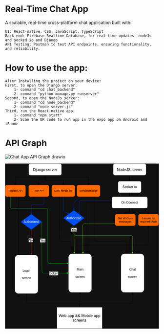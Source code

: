 # Real-Time Chat App
A scalable, real-time cross-platform chat application built with:

    UI: React-native, CSS, JavaScript, TypeScript
    Back-end: Firebase Realtime Database, for real-time updates: nodeJs and socked.io and Django
    API Testing: Postman to test API endpoints, ensuring functionality, and reliability.

# How to use the app:
    After Installing the project on your device:
    First, to open the Django server: 
        1- command "cd chat_backend"
        2- command "python manage.py runserver"
    Second, to open the NodeJs server:
        1- command "cd node_backend" 
        2- command "node server.js"
    Third, run the React-native app:
        1- command "npm start"
        2- Scan the QR code to run app in the expo app on Android and iPhone 

# API Graph
![Chat App API Graph drawio](https://github.com/user-attachments/assets/7f5c7ac6-54b7-4daf-a5c3-e43a45dc5653)
<?xml version="1.0" encoding="UTF-8"?>
<!-- Do not edit this file with editors other than draw.io -->
<!DOCTYPE svg PUBLIC "-//W3C//DTD SVG 1.1//EN" "http://www.w3.org/Graphics/SVG/1.1/DTD/svg11.dtd">
<svg xmlns="http://www.w3.org/2000/svg" style="background: #111111; background-color: light-dark(#111111, #dfdfdf); color-scheme: light dark;" xmlns:xlink="http://www.w3.org/1999/xlink" version="1.1" width="794px" height="851px" viewBox="-0.5 -0.5 794 851" content="&lt;mxfile host=&quot;Electron&quot; scale=&quot;1&quot; border=&quot;0&quot; agent=&quot;Mozilla/5.0 (Windows NT 10.0; Win64; x64) AppleWebKit/537.36 (KHTML, like Gecko) draw.io/26.0.9 Chrome/128.0.6613.186 Electron/32.2.5 Safari/537.36&quot; version=&quot;26.0.9&quot;&gt;&#10;  &lt;diagram name=&quot;Chat System Architecture&quot; id=&quot;DqZkt0jtaX28i0dtsFbc&quot;&gt;&#10;    &lt;mxGraphModel dx=&quot;1092&quot; dy=&quot;532&quot; grid=&quot;1&quot; gridSize=&quot;10&quot; guides=&quot;1&quot; tooltips=&quot;1&quot; connect=&quot;1&quot; arrows=&quot;1&quot; fold=&quot;1&quot; page=&quot;1&quot; pageScale=&quot;1&quot; pageWidth=&quot;827&quot; pageHeight=&quot;1169&quot; background=&quot;#111111&quot; math=&quot;0&quot; shadow=&quot;0&quot;&gt;&#10;      &lt;root&gt;&#10;        &lt;mxCell id=&quot;0&quot; /&gt;&#10;        &lt;mxCell id=&quot;1&quot; parent=&quot;0&quot; /&gt;&#10;        &lt;mxCell id=&quot;haIjlSL-TeuXJfSA7IBT-4&quot; value=&quot;&quot; style=&quot;edgeStyle=orthogonalEdgeStyle;rounded=0;orthogonalLoop=1;jettySize=auto;html=1;&quot; parent=&quot;1&quot; source=&quot;haIjlSL-TeuXJfSA7IBT-1&quot; target=&quot;haIjlSL-TeuXJfSA7IBT-3&quot; edge=&quot;1&quot;&gt;&#10;          &lt;mxGeometry relative=&quot;1&quot; as=&quot;geometry&quot; /&gt;&#10;        &lt;/mxCell&gt;&#10;        &lt;mxCell id=&quot;haIjlSL-TeuXJfSA7IBT-1&quot; value=&quot;&amp;lt;font style=&amp;quot;font-size: 20px;&amp;quot;&amp;gt;NodeJS server&amp;lt;/font&amp;gt;&quot; style=&quot;rounded=1;whiteSpace=wrap;html=1;&quot; parent=&quot;1&quot; vertex=&quot;1&quot;&gt;&#10;          &lt;mxGeometry x=&quot;587.5&quot; y=&quot;20&quot; width=&quot;170&quot; height=&quot;60&quot; as=&quot;geometry&quot; /&gt;&#10;        &lt;/mxCell&gt;&#10;        &lt;mxCell id=&quot;haIjlSL-TeuXJfSA7IBT-6&quot; value=&quot;&quot; style=&quot;edgeStyle=orthogonalEdgeStyle;rounded=0;orthogonalLoop=1;jettySize=auto;html=1;&quot; parent=&quot;1&quot; source=&quot;haIjlSL-TeuXJfSA7IBT-3&quot; target=&quot;haIjlSL-TeuXJfSA7IBT-5&quot; edge=&quot;1&quot;&gt;&#10;          &lt;mxGeometry relative=&quot;1&quot; as=&quot;geometry&quot; /&gt;&#10;        &lt;/mxCell&gt;&#10;        &lt;mxCell id=&quot;haIjlSL-TeuXJfSA7IBT-3&quot; value=&quot;&amp;lt;font style=&amp;quot;font-size: 18px;&amp;quot;&amp;gt;Socket.io&amp;lt;/font&amp;gt;&quot; style=&quot;whiteSpace=wrap;html=1;rounded=1;&quot; parent=&quot;1&quot; vertex=&quot;1&quot;&gt;&#10;          &lt;mxGeometry x=&quot;612.5&quot; y=&quot;110&quot; width=&quot;120&quot; height=&quot;60&quot; as=&quot;geometry&quot; /&gt;&#10;        &lt;/mxCell&gt;&#10;        &lt;mxCell id=&quot;haIjlSL-TeuXJfSA7IBT-8&quot; value=&quot;&quot; style=&quot;edgeStyle=orthogonalEdgeStyle;rounded=0;orthogonalLoop=1;jettySize=auto;html=1;&quot; parent=&quot;1&quot; source=&quot;haIjlSL-TeuXJfSA7IBT-5&quot; target=&quot;haIjlSL-TeuXJfSA7IBT-7&quot; edge=&quot;1&quot;&gt;&#10;          &lt;mxGeometry relative=&quot;1&quot; as=&quot;geometry&quot; /&gt;&#10;        &lt;/mxCell&gt;&#10;        &lt;mxCell id=&quot;haIjlSL-TeuXJfSA7IBT-9&quot; value=&quot;&quot; style=&quot;edgeStyle=orthogonalEdgeStyle;rounded=0;orthogonalLoop=1;jettySize=auto;html=1;&quot; parent=&quot;1&quot; source=&quot;haIjlSL-TeuXJfSA7IBT-5&quot; target=&quot;haIjlSL-TeuXJfSA7IBT-7&quot; edge=&quot;1&quot;&gt;&#10;          &lt;mxGeometry relative=&quot;1&quot; as=&quot;geometry&quot; /&gt;&#10;        &lt;/mxCell&gt;&#10;        &lt;mxCell id=&quot;haIjlSL-TeuXJfSA7IBT-10&quot; value=&quot;&quot; style=&quot;edgeStyle=orthogonalEdgeStyle;rounded=0;orthogonalLoop=1;jettySize=auto;html=1;&quot; parent=&quot;1&quot; source=&quot;haIjlSL-TeuXJfSA7IBT-5&quot; target=&quot;haIjlSL-TeuXJfSA7IBT-7&quot; edge=&quot;1&quot;&gt;&#10;          &lt;mxGeometry relative=&quot;1&quot; as=&quot;geometry&quot; /&gt;&#10;        &lt;/mxCell&gt;&#10;        &lt;mxCell id=&quot;haIjlSL-TeuXJfSA7IBT-11&quot; value=&quot;&quot; style=&quot;edgeStyle=orthogonalEdgeStyle;rounded=0;orthogonalLoop=1;jettySize=auto;html=1;&quot; parent=&quot;1&quot; source=&quot;haIjlSL-TeuXJfSA7IBT-5&quot; target=&quot;haIjlSL-TeuXJfSA7IBT-7&quot; edge=&quot;1&quot;&gt;&#10;          &lt;mxGeometry relative=&quot;1&quot; as=&quot;geometry&quot; /&gt;&#10;        &lt;/mxCell&gt;&#10;        &lt;mxCell id=&quot;haIjlSL-TeuXJfSA7IBT-14&quot; style=&quot;edgeStyle=orthogonalEdgeStyle;rounded=0;orthogonalLoop=1;jettySize=auto;html=1;entryX=0.5;entryY=0;entryDx=0;entryDy=0;&quot; parent=&quot;1&quot; source=&quot;haIjlSL-TeuXJfSA7IBT-5&quot; target=&quot;haIjlSL-TeuXJfSA7IBT-12&quot; edge=&quot;1&quot;&gt;&#10;          &lt;mxGeometry relative=&quot;1&quot; as=&quot;geometry&quot;&gt;&#10;            &lt;Array as=&quot;points&quot;&gt;&#10;              &lt;mxPoint x=&quot;687.5&quot; y=&quot;270&quot; /&gt;&#10;              &lt;mxPoint x=&quot;769.5&quot; y=&quot;270&quot; /&gt;&#10;            &lt;/Array&gt;&#10;          &lt;/mxGeometry&gt;&#10;        &lt;/mxCell&gt;&#10;        &lt;mxCell id=&quot;37&quot; style=&quot;edgeStyle=none;html=1;entryX=1;entryY=0;entryDx=0;entryDy=0;exitX=-0.002;exitY=0.335;exitDx=0;exitDy=0;exitPerimeter=0;fillColor=#0050ef;strokeColor=#0027FF;&quot; parent=&quot;1&quot; source=&quot;haIjlSL-TeuXJfSA7IBT-5&quot; target=&quot;27&quot; edge=&quot;1&quot;&gt;&#10;          &lt;mxGeometry relative=&quot;1&quot; as=&quot;geometry&quot;&gt;&#10;            &lt;Array as=&quot;points&quot;&gt;&#10;              &lt;mxPoint x=&quot;412&quot; y=&quot;210&quot; /&gt;&#10;            &lt;/Array&gt;&#10;          &lt;/mxGeometry&gt;&#10;        &lt;/mxCell&gt;&#10;        &lt;mxCell id=&quot;haIjlSL-TeuXJfSA7IBT-5&quot; value=&quot;&amp;lt;font style=&amp;quot;font-size: 16px;&amp;quot;&amp;gt;On Connect&amp;lt;/font&amp;gt;&quot; style=&quot;whiteSpace=wrap;html=1;rounded=1;&quot; parent=&quot;1&quot; vertex=&quot;1&quot;&gt;&#10;          &lt;mxGeometry x=&quot;580&quot; y=&quot;190&quot; width=&quot;185&quot; height=&quot;60&quot; as=&quot;geometry&quot; /&gt;&#10;        &lt;/mxCell&gt;&#10;        &lt;mxCell id=&quot;42&quot; style=&quot;edgeStyle=none;html=1;entryX=0.625;entryY=0.002;entryDx=0;entryDy=0;strokeColor=#55FF00;strokeWidth=1;fontSize=16;exitX=0.024;exitY=0.833;exitDx=0;exitDy=0;exitPerimeter=0;entryPerimeter=0;&quot; parent=&quot;1&quot; source=&quot;haIjlSL-TeuXJfSA7IBT-7&quot; target=&quot;3&quot; edge=&quot;1&quot;&gt;&#10;          &lt;mxGeometry relative=&quot;1&quot; as=&quot;geometry&quot;&gt;&#10;            &lt;Array as=&quot;points&quot;&gt;&#10;              &lt;mxPoint x=&quot;430&quot; y=&quot;330&quot; /&gt;&#10;            &lt;/Array&gt;&#10;          &lt;/mxGeometry&gt;&#10;        &lt;/mxCell&gt;&#10;        &lt;mxCell id=&quot;haIjlSL-TeuXJfSA7IBT-7&quot; value=&quot;&amp;lt;font style=&amp;quot;font-size: 14px;&amp;quot;&amp;gt;Get all chats messages&amp;lt;/font&amp;gt;&quot; style=&quot;whiteSpace=wrap;html=1;rounded=1;fillColor=#fa6800;fontColor=#000000;strokeColor=#C73500;&quot; parent=&quot;1&quot; vertex=&quot;1&quot;&gt;&#10;          &lt;mxGeometry x=&quot;597.5&quot; y=&quot;280&quot; width=&quot;105&quot; height=&quot;60&quot; as=&quot;geometry&quot; /&gt;&#10;        &lt;/mxCell&gt;&#10;        &lt;mxCell id=&quot;haIjlSL-TeuXJfSA7IBT-12&quot; value=&quot;&amp;lt;font style=&amp;quot;font-size: 14px;&amp;quot;&amp;gt;Lessen for required chats&amp;lt;/font&amp;gt;&quot; style=&quot;whiteSpace=wrap;html=1;rounded=1;fillColor=#fa6800;fontColor=#000000;strokeColor=#C73500;&quot; parent=&quot;1&quot; vertex=&quot;1&quot;&gt;&#10;          &lt;mxGeometry x=&quot;717.5&quot; y=&quot;280&quot; width=&quot;105&quot; height=&quot;60&quot; as=&quot;geometry&quot; /&gt;&#10;        &lt;/mxCell&gt;&#10;        &lt;mxCell id=&quot;haIjlSL-TeuXJfSA7IBT-30&quot; style=&quot;edgeStyle=orthogonalEdgeStyle;rounded=0;orthogonalLoop=1;jettySize=auto;html=1;entryX=0.5;entryY=0;entryDx=0;entryDy=0;&quot; parent=&quot;1&quot; source=&quot;haIjlSL-TeuXJfSA7IBT-16&quot; target=&quot;haIjlSL-TeuXJfSA7IBT-28&quot; edge=&quot;1&quot;&gt;&#10;          &lt;mxGeometry relative=&quot;1&quot; as=&quot;geometry&quot;&gt;&#10;            &lt;Array as=&quot;points&quot;&gt;&#10;              &lt;mxPoint x=&quot;236&quot; y=&quot;100&quot; /&gt;&#10;              &lt;mxPoint x=&quot;204&quot; y=&quot;100&quot; /&gt;&#10;            &lt;/Array&gt;&#10;          &lt;/mxGeometry&gt;&#10;        &lt;/mxCell&gt;&#10;        &lt;mxCell id=&quot;haIjlSL-TeuXJfSA7IBT-32&quot; style=&quot;edgeStyle=orthogonalEdgeStyle;rounded=0;orthogonalLoop=1;jettySize=auto;html=1;entryX=0.5;entryY=0;entryDx=0;entryDy=0;&quot; parent=&quot;1&quot; source=&quot;haIjlSL-TeuXJfSA7IBT-16&quot; target=&quot;haIjlSL-TeuXJfSA7IBT-31&quot; edge=&quot;1&quot;&gt;&#10;          &lt;mxGeometry relative=&quot;1&quot; as=&quot;geometry&quot; /&gt;&#10;        &lt;/mxCell&gt;&#10;        &lt;mxCell id=&quot;haIjlSL-TeuXJfSA7IBT-34&quot; style=&quot;edgeStyle=orthogonalEdgeStyle;rounded=0;orthogonalLoop=1;jettySize=auto;html=1;entryX=0.5;entryY=0;entryDx=0;entryDy=0;exitX=0.5;exitY=1;exitDx=0;exitDy=0;&quot; parent=&quot;1&quot; source=&quot;haIjlSL-TeuXJfSA7IBT-16&quot; target=&quot;haIjlSL-TeuXJfSA7IBT-27&quot; edge=&quot;1&quot;&gt;&#10;          &lt;mxGeometry relative=&quot;1&quot; as=&quot;geometry&quot;&gt;&#10;            &lt;Array as=&quot;points&quot;&gt;&#10;              &lt;mxPoint x=&quot;236&quot; y=&quot;90&quot; /&gt;&#10;              &lt;mxPoint x=&quot;83&quot; y=&quot;90&quot; /&gt;&#10;            &lt;/Array&gt;&#10;          &lt;/mxGeometry&gt;&#10;        &lt;/mxCell&gt;&#10;        &lt;mxCell id=&quot;haIjlSL-TeuXJfSA7IBT-37&quot; style=&quot;edgeStyle=orthogonalEdgeStyle;rounded=0;orthogonalLoop=1;jettySize=auto;html=1;entryX=0.5;entryY=0;entryDx=0;entryDy=0;exitX=0.5;exitY=1;exitDx=0;exitDy=0;&quot; parent=&quot;1&quot; source=&quot;haIjlSL-TeuXJfSA7IBT-16&quot; target=&quot;haIjlSL-TeuXJfSA7IBT-35&quot; edge=&quot;1&quot;&gt;&#10;          &lt;mxGeometry relative=&quot;1&quot; as=&quot;geometry&quot;&gt;&#10;            &lt;Array as=&quot;points&quot;&gt;&#10;              &lt;mxPoint x=&quot;236&quot; y=&quot;90&quot; /&gt;&#10;              &lt;mxPoint x=&quot;460&quot; y=&quot;90&quot; /&gt;&#10;            &lt;/Array&gt;&#10;          &lt;/mxGeometry&gt;&#10;        &lt;/mxCell&gt;&#10;        &lt;mxCell id=&quot;haIjlSL-TeuXJfSA7IBT-16&quot; value=&quot;&amp;lt;font style=&amp;quot;font-size: 20px;&amp;quot;&amp;gt;Django server&amp;lt;/font&amp;gt;&quot; style=&quot;rounded=1;whiteSpace=wrap;html=1;&quot; parent=&quot;1&quot; vertex=&quot;1&quot;&gt;&#10;          &lt;mxGeometry x=&quot;151&quot; y=&quot;20&quot; width=&quot;170&quot; height=&quot;60&quot; as=&quot;geometry&quot; /&gt;&#10;        &lt;/mxCell&gt;&#10;        &lt;mxCell id=&quot;15&quot; style=&quot;edgeStyle=none;html=1;exitX=0.75;exitY=1;exitDx=0;exitDy=0;entryX=0.5;entryY=0;entryDx=0;entryDy=0;fontSize=16;strokeColor=#0027FF;&quot; parent=&quot;1&quot; source=&quot;haIjlSL-TeuXJfSA7IBT-28&quot; target=&quot;10&quot; edge=&quot;1&quot;&gt;&#10;          &lt;mxGeometry relative=&quot;1&quot; as=&quot;geometry&quot;&gt;&#10;            &lt;Array as=&quot;points&quot;&gt;&#10;              &lt;mxPoint x=&quot;230&quot; y=&quot;230&quot; /&gt;&#10;              &lt;mxPoint x=&quot;165&quot; y=&quot;230&quot; /&gt;&#10;            &lt;/Array&gt;&#10;          &lt;/mxGeometry&gt;&#10;        &lt;/mxCell&gt;&#10;        &lt;mxCell id=&quot;25&quot; style=&quot;edgeStyle=none;html=1;exitX=0.25;exitY=1;exitDx=0;exitDy=0;entryX=0;entryY=0.25;entryDx=0;entryDy=0;fontSize=16;strokeColor=#00FF08;&quot; parent=&quot;1&quot; source=&quot;haIjlSL-TeuXJfSA7IBT-27&quot; target=&quot;3&quot; edge=&quot;1&quot;&gt;&#10;          &lt;mxGeometry relative=&quot;1&quot; as=&quot;geometry&quot;&gt;&#10;            &lt;Array as=&quot;points&quot;&gt;&#10;              &lt;mxPoint x=&quot;56&quot; y=&quot;250&quot; /&gt;&#10;              &lt;mxPoint x=&quot;250&quot; y=&quot;250&quot; /&gt;&#10;              &lt;mxPoint x=&quot;250&quot; y=&quot;440&quot; /&gt;&#10;              &lt;mxPoint x=&quot;250&quot; y=&quot;534&quot; /&gt;&#10;            &lt;/Array&gt;&#10;          &lt;/mxGeometry&gt;&#10;        &lt;/mxCell&gt;&#10;        &lt;mxCell id=&quot;haIjlSL-TeuXJfSA7IBT-27&quot; value=&quot;&amp;lt;font style=&amp;quot;font-size: 14px;&amp;quot;&amp;gt;Register API&amp;lt;br&amp;gt;&amp;lt;/font&amp;gt;&quot; style=&quot;whiteSpace=wrap;html=1;rounded=1;fillColor=#fa6800;fontColor=#000000;strokeColor=#C73500;&quot; parent=&quot;1&quot; vertex=&quot;1&quot;&gt;&#10;          &lt;mxGeometry x=&quot;30&quot; y=&quot;130&quot; width=&quot;105&quot; height=&quot;60&quot; as=&quot;geometry&quot; /&gt;&#10;        &lt;/mxCell&gt;&#10;        &lt;mxCell id=&quot;haIjlSL-TeuXJfSA7IBT-28&quot; value=&quot;Login API&quot; style=&quot;whiteSpace=wrap;html=1;rounded=1;fillColor=#fa6800;fontColor=#000000;strokeColor=#C73500;&quot; parent=&quot;1&quot; vertex=&quot;1&quot;&gt;&#10;          &lt;mxGeometry x=&quot;151&quot; y=&quot;130&quot; width=&quot;105&quot; height=&quot;60&quot; as=&quot;geometry&quot; /&gt;&#10;        &lt;/mxCell&gt;&#10;        &lt;mxCell id=&quot;30&quot; style=&quot;edgeStyle=none;html=1;entryX=0;entryY=0;entryDx=0;entryDy=0;strokeColor=#0027FF;&quot; parent=&quot;1&quot; source=&quot;haIjlSL-TeuXJfSA7IBT-31&quot; target=&quot;27&quot; edge=&quot;1&quot;&gt;&#10;          &lt;mxGeometry relative=&quot;1&quot; as=&quot;geometry&quot;&gt;&#10;            &lt;Array as=&quot;points&quot;&gt;&#10;              &lt;mxPoint x=&quot;330&quot; y=&quot;270&quot; /&gt;&#10;              &lt;mxPoint x=&quot;350&quot; y=&quot;270&quot; /&gt;&#10;            &lt;/Array&gt;&#10;          &lt;/mxGeometry&gt;&#10;        &lt;/mxCell&gt;&#10;        &lt;mxCell id=&quot;haIjlSL-TeuXJfSA7IBT-31&quot; value=&quot;&amp;lt;font style=&amp;quot;font-size: 14px;&amp;quot;&amp;gt;Get Friends list&amp;lt;/font&amp;gt;&quot; style=&quot;whiteSpace=wrap;html=1;rounded=1;fillColor=#fa6800;fontColor=#000000;strokeColor=#C73500;&quot; parent=&quot;1&quot; vertex=&quot;1&quot;&gt;&#10;          &lt;mxGeometry x=&quot;270&quot; y=&quot;130&quot; width=&quot;120&quot; height=&quot;60&quot; as=&quot;geometry&quot; /&gt;&#10;        &lt;/mxCell&gt;&#10;        &lt;mxCell id=&quot;45&quot; style=&quot;edgeStyle=none;html=1;entryX=0.5;entryY=0;entryDx=0;entryDy=0;strokeWidth=1;fontSize=16;fillColor=#0050ef;strokeColor=#0027FF;&quot; parent=&quot;1&quot; source=&quot;haIjlSL-TeuXJfSA7IBT-35&quot; target=&quot;27&quot; edge=&quot;1&quot;&gt;&#10;          &lt;mxGeometry relative=&quot;1&quot; as=&quot;geometry&quot;&gt;&#10;            &lt;Array as=&quot;points&quot;&gt;&#10;              &lt;mxPoint x=&quot;385&quot; y=&quot;220&quot; /&gt;&#10;            &lt;/Array&gt;&#10;          &lt;/mxGeometry&gt;&#10;        &lt;/mxCell&gt;&#10;        &lt;mxCell id=&quot;haIjlSL-TeuXJfSA7IBT-35&quot; value=&quot;&amp;lt;font style=&amp;quot;font-size: 14px;&amp;quot;&amp;gt;Send message&amp;lt;/font&amp;gt;&quot; style=&quot;whiteSpace=wrap;html=1;rounded=1;fillColor=#fa6800;fontColor=#000000;strokeColor=#C73500;&quot; parent=&quot;1&quot; vertex=&quot;1&quot;&gt;&#10;          &lt;mxGeometry x=&quot;400&quot; y=&quot;130&quot; width=&quot;120&quot; height=&quot;60&quot; as=&quot;geometry&quot; /&gt;&#10;        &lt;/mxCell&gt;&#10;        &lt;mxCell id=&quot;26&quot; style=&quot;edgeStyle=none;html=1;&quot; parent=&quot;1&quot; edge=&quot;1&quot;&gt;&#10;          &lt;mxGeometry relative=&quot;1&quot; as=&quot;geometry&quot;&gt;&#10;            &lt;mxPoint x=&quot;100&quot; y=&quot;480&quot; as=&quot;sourcePoint&quot; /&gt;&#10;            &lt;mxPoint x=&quot;100&quot; y=&quot;190&quot; as=&quot;targetPoint&quot; /&gt;&#10;          &lt;/mxGeometry&gt;&#10;        &lt;/mxCell&gt;&#10;        &lt;mxCell id=&quot;2&quot; value=&quot;&amp;lt;font style=&amp;quot;font-size: 16px;&amp;quot;&amp;gt;Login&amp;lt;br&amp;gt;&amp;lt;br&amp;gt;screen&amp;lt;/font&amp;gt;&quot; style=&quot;rounded=1;whiteSpace=wrap;html=1;&quot; parent=&quot;1&quot; vertex=&quot;1&quot;&gt;&#10;          &lt;mxGeometry x=&quot;80&quot; y=&quot;490&quot; width=&quot;120&quot; height=&quot;200&quot; as=&quot;geometry&quot; /&gt;&#10;        &lt;/mxCell&gt;&#10;        &lt;mxCell id=&quot;13&quot; style=&quot;edgeStyle=none;html=1;entryX=0.25;entryY=1;entryDx=0;entryDy=0;fontSize=16;&quot; parent=&quot;1&quot; target=&quot;haIjlSL-TeuXJfSA7IBT-28&quot; edge=&quot;1&quot;&gt;&#10;          &lt;mxGeometry relative=&quot;1&quot; as=&quot;geometry&quot;&gt;&#10;            &lt;mxPoint x=&quot;100&quot; y=&quot;490&quot; as=&quot;sourcePoint&quot; /&gt;&#10;            &lt;Array as=&quot;points&quot;&gt;&#10;              &lt;mxPoint x=&quot;100&quot; y=&quot;440&quot; /&gt;&#10;              &lt;mxPoint x=&quot;100&quot; y=&quot;210&quot; /&gt;&#10;              &lt;mxPoint x=&quot;177&quot; y=&quot;210&quot; /&gt;&#10;            &lt;/Array&gt;&#10;          &lt;/mxGeometry&gt;&#10;        &lt;/mxCell&gt;&#10;        &lt;mxCell id=&quot;29&quot; style=&quot;edgeStyle=none;html=1;entryX=0.328;entryY=0.989;entryDx=0;entryDy=0;entryPerimeter=0;exitX=0.125;exitY=0;exitDx=0;exitDy=0;exitPerimeter=0;&quot; parent=&quot;1&quot; source=&quot;3&quot; target=&quot;haIjlSL-TeuXJfSA7IBT-31&quot; edge=&quot;1&quot;&gt;&#10;          &lt;mxGeometry relative=&quot;1&quot; as=&quot;geometry&quot;&gt;&#10;            &lt;mxPoint x=&quot;400&quot; y=&quot;480&quot; as=&quot;sourcePoint&quot; /&gt;&#10;            &lt;Array as=&quot;points&quot;&gt;&#10;              &lt;mxPoint x=&quot;370&quot; y=&quot;420&quot; /&gt;&#10;              &lt;mxPoint x=&quot;310&quot; y=&quot;420&quot; /&gt;&#10;            &lt;/Array&gt;&#10;          &lt;/mxGeometry&gt;&#10;        &lt;/mxCell&gt;&#10;        &lt;mxCell id=&quot;36&quot; style=&quot;edgeStyle=none;html=1;exitX=0.75;exitY=0;exitDx=0;exitDy=0;entryX=0;entryY=0.5;entryDx=0;entryDy=0;&quot; parent=&quot;1&quot; source=&quot;3&quot; target=&quot;haIjlSL-TeuXJfSA7IBT-5&quot; edge=&quot;1&quot;&gt;&#10;          &lt;mxGeometry relative=&quot;1&quot; as=&quot;geometry&quot;&gt;&#10;            &lt;Array as=&quot;points&quot;&gt;&#10;              &lt;mxPoint x=&quot;450&quot; y=&quot;220&quot; /&gt;&#10;              &lt;mxPoint x=&quot;550&quot; y=&quot;220&quot; /&gt;&#10;            &lt;/Array&gt;&#10;          &lt;/mxGeometry&gt;&#10;        &lt;/mxCell&gt;&#10;        &lt;mxCell id=&quot;41&quot; style=&quot;edgeStyle=none;html=1;entryX=0;entryY=0.5;entryDx=0;entryDy=0;strokeWidth=1;fontSize=16;exitX=0.838;exitY=-0.005;exitDx=0;exitDy=0;exitPerimeter=0;&quot; parent=&quot;1&quot; source=&quot;3&quot; target=&quot;haIjlSL-TeuXJfSA7IBT-7&quot; edge=&quot;1&quot;&gt;&#10;          &lt;mxGeometry relative=&quot;1&quot; as=&quot;geometry&quot;&gt;&#10;            &lt;mxPoint x=&quot;460&quot; y=&quot;480&quot; as=&quot;sourcePoint&quot; /&gt;&#10;            &lt;Array as=&quot;points&quot;&gt;&#10;              &lt;mxPoint x=&quot;460&quot; y=&quot;310&quot; /&gt;&#10;            &lt;/Array&gt;&#10;          &lt;/mxGeometry&gt;&#10;        &lt;/mxCell&gt;&#10;        &lt;mxCell id=&quot;47&quot; style=&quot;edgeStyle=none;html=1;entryX=0.5;entryY=1;entryDx=0;entryDy=0;strokeWidth=1;fontSize=16;exitX=0.5;exitY=0;exitDx=0;exitDy=0;&quot; parent=&quot;1&quot; source=&quot;3&quot; target=&quot;haIjlSL-TeuXJfSA7IBT-12&quot; edge=&quot;1&quot;&gt;&#10;          &lt;mxGeometry relative=&quot;1&quot; as=&quot;geometry&quot;&gt;&#10;            &lt;Array as=&quot;points&quot;&gt;&#10;              &lt;mxPoint x=&quot;417&quot; y=&quot;440&quot; /&gt;&#10;              &lt;mxPoint x=&quot;770&quot; y=&quot;440&quot; /&gt;&#10;            &lt;/Array&gt;&#10;          &lt;/mxGeometry&gt;&#10;        &lt;/mxCell&gt;&#10;        &lt;mxCell id=&quot;3&quot; value=&quot;&amp;lt;font style=&amp;quot;font-size: 16px;&amp;quot;&amp;gt;Main&amp;lt;br&amp;gt;&amp;lt;br&amp;gt;screen&amp;lt;/font&amp;gt;&quot; style=&quot;rounded=1;whiteSpace=wrap;html=1;&quot; parent=&quot;1&quot; vertex=&quot;1&quot;&gt;&#10;          &lt;mxGeometry x=&quot;356.5&quot; y=&quot;484&quot; width=&quot;120&quot; height=&quot;200&quot; as=&quot;geometry&quot; /&gt;&#10;        &lt;/mxCell&gt;&#10;        &lt;mxCell id=&quot;43&quot; style=&quot;edgeStyle=none;html=1;entryX=0.75;entryY=1;entryDx=0;entryDy=0;strokeWidth=1;fontSize=16;exitX=0.25;exitY=0;exitDx=0;exitDy=0;&quot; parent=&quot;1&quot; source=&quot;4&quot; target=&quot;haIjlSL-TeuXJfSA7IBT-35&quot; edge=&quot;1&quot;&gt;&#10;          &lt;mxGeometry relative=&quot;1&quot; as=&quot;geometry&quot;&gt;&#10;            &lt;Array as=&quot;points&quot;&gt;&#10;              &lt;mxPoint x=&quot;658&quot; y=&quot;420&quot; /&gt;&#10;              &lt;mxPoint x=&quot;490&quot; y=&quot;420&quot; /&gt;&#10;            &lt;/Array&gt;&#10;          &lt;/mxGeometry&gt;&#10;        &lt;/mxCell&gt;&#10;        &lt;mxCell id=&quot;4&quot; value=&quot;&amp;lt;font style=&amp;quot;font-size: 16px;&amp;quot;&amp;gt;Chat&amp;lt;br&amp;gt;&amp;lt;br&amp;gt;screen&amp;lt;/font&amp;gt;&quot; style=&quot;rounded=1;whiteSpace=wrap;html=1;&quot; parent=&quot;1&quot; vertex=&quot;1&quot;&gt;&#10;          &lt;mxGeometry x=&quot;627.5&quot; y=&quot;484&quot; width=&quot;120&quot; height=&quot;200&quot; as=&quot;geometry&quot; /&gt;&#10;        &lt;/mxCell&gt;&#10;        &lt;mxCell id=&quot;6&quot; style=&quot;edgeStyle=none;html=1;entryX=0.5;entryY=1;entryDx=0;entryDy=0;fontSize=20;&quot; parent=&quot;1&quot; source=&quot;5&quot; target=&quot;2&quot; edge=&quot;1&quot;&gt;&#10;          &lt;mxGeometry relative=&quot;1&quot; as=&quot;geometry&quot;&gt;&#10;            &lt;Array as=&quot;points&quot;&gt;&#10;              &lt;mxPoint x=&quot;414&quot; y=&quot;740&quot; /&gt;&#10;              &lt;mxPoint x=&quot;140&quot; y=&quot;740&quot; /&gt;&#10;            &lt;/Array&gt;&#10;          &lt;/mxGeometry&gt;&#10;        &lt;/mxCell&gt;&#10;        &lt;mxCell id=&quot;7&quot; style=&quot;edgeStyle=none;html=1;entryX=0.5;entryY=1;entryDx=0;entryDy=0;fontSize=20;&quot; parent=&quot;1&quot; source=&quot;5&quot; target=&quot;3&quot; edge=&quot;1&quot;&gt;&#10;          &lt;mxGeometry relative=&quot;1&quot; as=&quot;geometry&quot;&gt;&#10;            &lt;Array as=&quot;points&quot; /&gt;&#10;          &lt;/mxGeometry&gt;&#10;        &lt;/mxCell&gt;&#10;        &lt;mxCell id=&quot;8&quot; style=&quot;edgeStyle=none;html=1;entryX=0.5;entryY=1;entryDx=0;entryDy=0;fontSize=20;&quot; parent=&quot;1&quot; source=&quot;5&quot; target=&quot;4&quot; edge=&quot;1&quot;&gt;&#10;          &lt;mxGeometry relative=&quot;1&quot; as=&quot;geometry&quot;&gt;&#10;            &lt;Array as=&quot;points&quot;&gt;&#10;              &lt;mxPoint x=&quot;414&quot; y=&quot;740&quot; /&gt;&#10;              &lt;mxPoint x=&quot;688&quot; y=&quot;740&quot; /&gt;&#10;            &lt;/Array&gt;&#10;          &lt;/mxGeometry&gt;&#10;        &lt;/mxCell&gt;&#10;        &lt;mxCell id=&quot;5&quot; value=&quot;&amp;lt;font style=&amp;quot;font-size: 20px;&amp;quot;&amp;gt;Web app &amp;amp;amp;&amp;amp;amp; Mobile app&amp;lt;br&amp;gt;screens&amp;lt;br&amp;gt;&amp;lt;/font&amp;gt;&quot; style=&quot;rounded=0;whiteSpace=wrap;html=1;&quot; parent=&quot;1&quot; vertex=&quot;1&quot;&gt;&#10;          &lt;mxGeometry x=&quot;297&quot; y=&quot;760&quot; width=&quot;234&quot; height=&quot;110&quot; as=&quot;geometry&quot; /&gt;&#10;        &lt;/mxCell&gt;&#10;        &lt;mxCell id=&quot;16&quot; style=&quot;edgeStyle=none;html=1;fontSize=16;exitX=1;exitY=0.5;exitDx=0;exitDy=0;entryX=0;entryY=0.5;entryDx=0;entryDy=0;strokeColor=#00FF08;&quot; parent=&quot;1&quot; source=&quot;10&quot; target=&quot;3&quot; edge=&quot;1&quot;&gt;&#10;          &lt;mxGeometry relative=&quot;1&quot; as=&quot;geometry&quot;&gt;&#10;            &lt;Array as=&quot;points&quot;&gt;&#10;              &lt;mxPoint x=&quot;219&quot; y=&quot;460&quot; /&gt;&#10;              &lt;mxPoint x=&quot;220&quot; y=&quot;584&quot; /&gt;&#10;            &lt;/Array&gt;&#10;            &lt;mxPoint x=&quot;370&quot; y=&quot;480&quot; as=&quot;targetPoint&quot; /&gt;&#10;          &lt;/mxGeometry&gt;&#10;        &lt;/mxCell&gt;&#10;        &lt;mxCell id=&quot;17&quot; value=&quot;Yes&quot; style=&quot;edgeLabel;html=1;align=center;verticalAlign=middle;resizable=0;points=[];fontSize=16;&quot; parent=&quot;16&quot; vertex=&quot;1&quot; connectable=&quot;0&quot;&gt;&#10;          &lt;mxGeometry x=&quot;-0.5249&quot; y=&quot;4&quot; relative=&quot;1&quot; as=&quot;geometry&quot;&gt;&#10;            &lt;mxPoint as=&quot;offset&quot; /&gt;&#10;          &lt;/mxGeometry&gt;&#10;        &lt;/mxCell&gt;&#10;        &lt;mxCell id=&quot;23&quot; value=&quot;tocken&quot; style=&quot;edgeLabel;html=1;align=center;verticalAlign=middle;resizable=0;points=[];fontSize=16;&quot; parent=&quot;16&quot; vertex=&quot;1&quot; connectable=&quot;0&quot;&gt;&#10;          &lt;mxGeometry x=&quot;0.2652&quot; y=&quot;-1&quot; relative=&quot;1&quot; as=&quot;geometry&quot;&gt;&#10;            &lt;mxPoint x=&quot;61&quot; y=&quot;12&quot; as=&quot;offset&quot; /&gt;&#10;          &lt;/mxGeometry&gt;&#10;        &lt;/mxCell&gt;&#10;        &lt;mxCell id=&quot;18&quot; style=&quot;edgeStyle=none;html=1;fontSize=16;strokeColor=#FF0303;&quot; parent=&quot;1&quot; source=&quot;10&quot; edge=&quot;1&quot;&gt;&#10;          &lt;mxGeometry relative=&quot;1&quot; as=&quot;geometry&quot;&gt;&#10;            &lt;mxPoint x=&quot;165&quot; y=&quot;490&quot; as=&quot;targetPoint&quot; /&gt;&#10;            &lt;Array as=&quot;points&quot;&gt;&#10;              &lt;mxPoint x=&quot;165&quot; y=&quot;430&quot; /&gt;&#10;            &lt;/Array&gt;&#10;          &lt;/mxGeometry&gt;&#10;        &lt;/mxCell&gt;&#10;        &lt;mxCell id=&quot;19&quot; value=&quot;No&quot; style=&quot;edgeLabel;html=1;align=center;verticalAlign=middle;resizable=0;points=[];fontSize=16;&quot; parent=&quot;18&quot; vertex=&quot;1&quot; connectable=&quot;0&quot;&gt;&#10;          &lt;mxGeometry x=&quot;-0.1505&quot; y=&quot;-3&quot; relative=&quot;1&quot; as=&quot;geometry&quot;&gt;&#10;            &lt;mxPoint as=&quot;offset&quot; /&gt;&#10;          &lt;/mxGeometry&gt;&#10;        &lt;/mxCell&gt;&#10;        &lt;mxCell id=&quot;10&quot; value=&quot;Authorized&quot; style=&quot;rhombus;whiteSpace=wrap;html=1;fontSize=16;fillColor=#0050ef;fontColor=#ffffff;strokeColor=#001DBC;&quot; parent=&quot;1&quot; vertex=&quot;1&quot;&gt;&#10;          &lt;mxGeometry x=&quot;110&quot; y=&quot;280&quot; width=&quot;109&quot; height=&quot;80&quot; as=&quot;geometry&quot; /&gt;&#10;        &lt;/mxCell&gt;&#10;        &lt;mxCell id=&quot;31&quot; style=&quot;edgeStyle=none;html=1;entryX=0.25;entryY=0;entryDx=0;entryDy=0;fillColor=#60a917;strokeColor=#75FA00;strokeWidth=1;&quot; parent=&quot;1&quot; source=&quot;27&quot; target=&quot;3&quot; edge=&quot;1&quot;&gt;&#10;          &lt;mxGeometry relative=&quot;1&quot; as=&quot;geometry&quot;&gt;&#10;            &lt;Array as=&quot;points&quot;&gt;&#10;              &lt;mxPoint x=&quot;385&quot; y=&quot;390&quot; /&gt;&#10;            &lt;/Array&gt;&#10;          &lt;/mxGeometry&gt;&#10;        &lt;/mxCell&gt;&#10;        &lt;mxCell id=&quot;46&quot; value=&quot;Yes&quot; style=&quot;edgeStyle=none;html=1;entryX=0.5;entryY=0;entryDx=0;entryDy=0;strokeColor=#55FF00;strokeWidth=1;fontSize=16;&quot; parent=&quot;1&quot; source=&quot;27&quot; target=&quot;4&quot; edge=&quot;1&quot;&gt;&#10;          &lt;mxGeometry x=&quot;-0.9098&quot; relative=&quot;1&quot; as=&quot;geometry&quot;&gt;&#10;            &lt;Array as=&quot;points&quot;&gt;&#10;              &lt;mxPoint x=&quot;385&quot; y=&quot;390&quot; /&gt;&#10;              &lt;mxPoint x=&quot;688&quot; y=&quot;390&quot; /&gt;&#10;            &lt;/Array&gt;&#10;            &lt;mxPoint as=&quot;offset&quot; /&gt;&#10;          &lt;/mxGeometry&gt;&#10;        &lt;/mxCell&gt;&#10;        &lt;mxCell id=&quot;27&quot; value=&quot;Authorized&quot; style=&quot;rhombus;whiteSpace=wrap;html=1;fontSize=16;fillColor=#0050ef;fontColor=#ffffff;strokeColor=#001DBC;&quot; parent=&quot;1&quot; vertex=&quot;1&quot;&gt;&#10;          &lt;mxGeometry x=&quot;330&quot; y=&quot;260&quot; width=&quot;109&quot; height=&quot;80&quot; as=&quot;geometry&quot; /&gt;&#10;        &lt;/mxCell&gt;&#10;      &lt;/root&gt;&#10;    &lt;/mxGraphModel&gt;&#10;  &lt;/diagram&gt;&#10;&lt;/mxfile&gt;&#10;"><defs/><rect fill="#111111" width="100%" height="100%" x="0" y="0" style="fill: light-dark(rgb(17, 17, 17), rgb(223, 223, 223));"/><g><g data-cell-id="0"><g data-cell-id="1"><g data-cell-id="haIjlSL-TeuXJfSA7IBT-4"><g><path d="M 642.5 60 L 642.5 80 L 642.5 70 L 642.5 83.63" fill="none" stroke="#000000" stroke-miterlimit="10" pointer-events="stroke" style="stroke: light-dark(rgb(0, 0, 0), rgb(255, 255, 255));"/><path d="M 642.5 88.88 L 639 81.88 L 642.5 83.63 L 646 81.88 Z" fill="#000000" stroke="#000000" stroke-miterlimit="10" pointer-events="all" style="fill: light-dark(rgb(0, 0, 0), rgb(255, 255, 255)); stroke: light-dark(rgb(0, 0, 0), rgb(255, 255, 255));"/></g></g><g data-cell-id="haIjlSL-TeuXJfSA7IBT-1"><g><rect x="557.5" y="0" width="170" height="60" rx="9" ry="9" fill="#ffffff" stroke="#000000" pointer-events="all" style="fill: light-dark(#ffffff, var(--ge-dark-color, #121212)); stroke: light-dark(rgb(0, 0, 0), rgb(255, 255, 255));"/></g><g><g transform="translate(-0.5 -0.5)"><switch><foreignObject style="overflow: visible; text-align: left;" pointer-events="none" width="100%" height="100%" requiredFeatures="http://www.w3.org/TR/SVG11/feature#Extensibility"><div xmlns="http://www.w3.org/1999/xhtml" style="display: flex; align-items: unsafe center; justify-content: unsafe center; width: 168px; height: 1px; padding-top: 30px; margin-left: 559px;"><div style="box-sizing: border-box; font-size: 0; text-align: center; color: #000000; "><div style="display: inline-block; font-size: 12px; font-family: &quot;Helvetica&quot;; color: light-dark(#000000, #ffffff); line-height: 1.2; pointer-events: all; white-space: normal; word-wrap: normal; "><font style="font-size: 20px;">NodeJS server</font></div></div></div></foreignObject><text x="643" y="34" fill="light-dark(#000000, #ffffff)" font-family="&quot;Helvetica&quot;" font-size="12px" text-anchor="middle">NodeJS server</text></switch></g></g></g><g data-cell-id="haIjlSL-TeuXJfSA7IBT-6"><g><path d="M 642.5 150 L 642.5 170 L 642.5 150 L 642.5 163.63" fill="none" stroke="#000000" stroke-miterlimit="10" pointer-events="stroke" style="stroke: light-dark(rgb(0, 0, 0), rgb(255, 255, 255));"/><path d="M 642.5 168.88 L 639 161.88 L 642.5 163.63 L 646 161.88 Z" fill="#000000" stroke="#000000" stroke-miterlimit="10" pointer-events="all" style="fill: light-dark(rgb(0, 0, 0), rgb(255, 255, 255)); stroke: light-dark(rgb(0, 0, 0), rgb(255, 255, 255));"/></g></g><g data-cell-id="haIjlSL-TeuXJfSA7IBT-3"><g><rect x="582.5" y="90" width="120" height="60" rx="9" ry="9" fill="#ffffff" stroke="#000000" pointer-events="all" style="fill: light-dark(#ffffff, var(--ge-dark-color, #121212)); stroke: light-dark(rgb(0, 0, 0), rgb(255, 255, 255));"/></g><g><g transform="translate(-0.5 -0.5)"><switch><foreignObject style="overflow: visible; text-align: left;" pointer-events="none" width="100%" height="100%" requiredFeatures="http://www.w3.org/TR/SVG11/feature#Extensibility"><div xmlns="http://www.w3.org/1999/xhtml" style="display: flex; align-items: unsafe center; justify-content: unsafe center; width: 118px; height: 1px; padding-top: 120px; margin-left: 584px;"><div style="box-sizing: border-box; font-size: 0; text-align: center; color: #000000; "><div style="display: inline-block; font-size: 12px; font-family: &quot;Helvetica&quot;; color: light-dark(#000000, #ffffff); line-height: 1.2; pointer-events: all; white-space: normal; word-wrap: normal; "><font style="font-size: 18px;">Socket.io</font></div></div></div></foreignObject><text x="643" y="124" fill="light-dark(#000000, #ffffff)" font-family="&quot;Helvetica&quot;" font-size="12px" text-anchor="middle">Socket.io</text></switch></g></g></g><g data-cell-id="haIjlSL-TeuXJfSA7IBT-8"><g><path d="M 642.5 230 L 642.5 250 L 620 250 L 620 253.63" fill="none" stroke="#000000" stroke-miterlimit="10" pointer-events="stroke" style="stroke: light-dark(rgb(0, 0, 0), rgb(255, 255, 255));"/><path d="M 620 258.88 L 616.5 251.88 L 620 253.63 L 623.5 251.88 Z" fill="#000000" stroke="#000000" stroke-miterlimit="10" pointer-events="all" style="fill: light-dark(rgb(0, 0, 0), rgb(255, 255, 255)); stroke: light-dark(rgb(0, 0, 0), rgb(255, 255, 255));"/></g></g><g data-cell-id="haIjlSL-TeuXJfSA7IBT-9"><g><path d="M 642.5 230 L 642.5 250 L 620 250 L 620 253.63" fill="none" stroke="#000000" stroke-miterlimit="10" pointer-events="stroke" style="stroke: light-dark(rgb(0, 0, 0), rgb(255, 255, 255));"/><path d="M 620 258.88 L 616.5 251.88 L 620 253.63 L 623.5 251.88 Z" fill="#000000" stroke="#000000" stroke-miterlimit="10" pointer-events="all" style="fill: light-dark(rgb(0, 0, 0), rgb(255, 255, 255)); stroke: light-dark(rgb(0, 0, 0), rgb(255, 255, 255));"/></g></g><g data-cell-id="haIjlSL-TeuXJfSA7IBT-10"><g><path d="M 642.5 230 L 642.5 250 L 620 250 L 620 253.63" fill="none" stroke="#000000" stroke-miterlimit="10" pointer-events="stroke" style="stroke: light-dark(rgb(0, 0, 0), rgb(255, 255, 255));"/><path d="M 620 258.88 L 616.5 251.88 L 620 253.63 L 623.5 251.88 Z" fill="#000000" stroke="#000000" stroke-miterlimit="10" pointer-events="all" style="fill: light-dark(rgb(0, 0, 0), rgb(255, 255, 255)); stroke: light-dark(rgb(0, 0, 0), rgb(255, 255, 255));"/></g></g><g data-cell-id="haIjlSL-TeuXJfSA7IBT-11"><g><path d="M 642.5 230 L 642.5 250 L 620 250 L 620 253.63" fill="none" stroke="#000000" stroke-miterlimit="10" pointer-events="stroke" style="stroke: light-dark(rgb(0, 0, 0), rgb(255, 255, 255));"/><path d="M 620 258.88 L 616.5 251.88 L 620 253.63 L 623.5 251.88 Z" fill="#000000" stroke="#000000" stroke-miterlimit="10" pointer-events="all" style="fill: light-dark(rgb(0, 0, 0), rgb(255, 255, 255)); stroke: light-dark(rgb(0, 0, 0), rgb(255, 255, 255));"/></g></g><g data-cell-id="haIjlSL-TeuXJfSA7IBT-14"><g><path d="M 657.5 230 L 657.5 250 L 740 250 L 740 253.63" fill="none" stroke="#000000" stroke-miterlimit="10" pointer-events="stroke" style="stroke: light-dark(rgb(0, 0, 0), rgb(255, 255, 255));"/><path d="M 740 258.88 L 736.5 251.88 L 740 253.63 L 743.5 251.88 Z" fill="#000000" stroke="#000000" stroke-miterlimit="10" pointer-events="all" style="fill: light-dark(rgb(0, 0, 0), rgb(255, 255, 255)); stroke: light-dark(rgb(0, 0, 0), rgb(255, 255, 255));"/></g></g><g data-cell-id="37"><g><path d="M 549.63 190.1 L 392 190.01 Q 382 190 381.96 200 L 381.77 253.63" fill="none" stroke="#0027ff" stroke-miterlimit="10" pointer-events="stroke" style="stroke: light-dark(rgb(0, 39, 255), rgb(0, 39, 255));"/><path d="M 381.75 258.88 L 378.28 251.87 L 381.77 253.63 L 385.28 251.89 Z" fill="#0027ff" stroke="#0027ff" stroke-miterlimit="10" pointer-events="all" style="fill: light-dark(rgb(0, 39, 255), rgb(0, 39, 255)); stroke: light-dark(rgb(0, 39, 255), rgb(0, 39, 255));"/></g></g><g data-cell-id="haIjlSL-TeuXJfSA7IBT-5"><g><rect x="550" y="170" width="185" height="60" rx="9" ry="9" fill="#ffffff" stroke="#000000" pointer-events="all" style="fill: light-dark(#ffffff, var(--ge-dark-color, #121212)); stroke: light-dark(rgb(0, 0, 0), rgb(255, 255, 255));"/></g><g><g transform="translate(-0.5 -0.5)"><switch><foreignObject style="overflow: visible; text-align: left;" pointer-events="none" width="100%" height="100%" requiredFeatures="http://www.w3.org/TR/SVG11/feature#Extensibility"><div xmlns="http://www.w3.org/1999/xhtml" style="display: flex; align-items: unsafe center; justify-content: unsafe center; width: 183px; height: 1px; padding-top: 200px; margin-left: 551px;"><div style="box-sizing: border-box; font-size: 0; text-align: center; color: #000000; "><div style="display: inline-block; font-size: 12px; font-family: &quot;Helvetica&quot;; color: light-dark(#000000, #ffffff); line-height: 1.2; pointer-events: all; white-space: normal; word-wrap: normal; "><font style="font-size: 16px;">On Connect</font></div></div></div></foreignObject><text x="643" y="204" fill="light-dark(#000000, #ffffff)" font-family="&quot;Helvetica&quot;" font-size="12px" text-anchor="middle">On Connect</text></switch></g></g></g><g data-cell-id="42"><g><path d="M 570.02 309.98 L 410 310 Q 400 310 400.1 320 L 401.44 458.03" fill="none" stroke="#55ff00" stroke-miterlimit="10" pointer-events="stroke" style="stroke: light-dark(rgb(85, 255, 0), rgb(85, 255, 0));"/><path d="M 401.49 463.28 L 397.92 456.32 L 401.44 458.03 L 404.92 456.25 Z" fill="#55ff00" stroke="#55ff00" stroke-miterlimit="10" pointer-events="all" style="fill: light-dark(rgb(85, 255, 0), rgb(85, 255, 0)); stroke: light-dark(rgb(85, 255, 0), rgb(85, 255, 0));"/></g></g><g data-cell-id="haIjlSL-TeuXJfSA7IBT-7"><g><rect x="567.5" y="260" width="105" height="60" rx="9" ry="9" fill="#fa6800" stroke="#c73500" pointer-events="all" style="fill: light-dark(rgb(250, 104, 0), rgb(250, 104, 0)); stroke: light-dark(rgb(199, 53, 0), rgb(199, 53, 0));"/></g><g><g transform="translate(-0.5 -0.5)"><switch><foreignObject style="overflow: visible; text-align: left;" pointer-events="none" width="100%" height="100%" requiredFeatures="http://www.w3.org/TR/SVG11/feature#Extensibility"><div xmlns="http://www.w3.org/1999/xhtml" style="display: flex; align-items: unsafe center; justify-content: unsafe center; width: 103px; height: 1px; padding-top: 290px; margin-left: 569px;"><div style="box-sizing: border-box; font-size: 0; text-align: center; color: #000000; "><div style="display: inline-block; font-size: 12px; font-family: &quot;Helvetica&quot;; color: light-dark(#000000, #000000); line-height: 1.2; pointer-events: all; white-space: normal; word-wrap: normal; "><font style="font-size: 14px;">Get all chats messages</font></div></div></div></foreignObject><text x="620" y="294" fill="#000000" font-family="&quot;Helvetica&quot;" font-size="12px" text-anchor="middle">Get all chats mes...</text></switch></g></g></g><g data-cell-id="haIjlSL-TeuXJfSA7IBT-12"><g><rect x="687.5" y="260" width="105" height="60" rx="9" ry="9" fill="#fa6800" stroke="#c73500" pointer-events="all" style="fill: light-dark(rgb(250, 104, 0), rgb(250, 104, 0)); stroke: light-dark(rgb(199, 53, 0), rgb(199, 53, 0));"/></g><g><g transform="translate(-0.5 -0.5)"><switch><foreignObject style="overflow: visible; text-align: left;" pointer-events="none" width="100%" height="100%" requiredFeatures="http://www.w3.org/TR/SVG11/feature#Extensibility"><div xmlns="http://www.w3.org/1999/xhtml" style="display: flex; align-items: unsafe center; justify-content: unsafe center; width: 103px; height: 1px; padding-top: 290px; margin-left: 689px;"><div style="box-sizing: border-box; font-size: 0; text-align: center; color: #000000; "><div style="display: inline-block; font-size: 12px; font-family: &quot;Helvetica&quot;; color: light-dark(#000000, #000000); line-height: 1.2; pointer-events: all; white-space: normal; word-wrap: normal; "><font style="font-size: 14px;">Lessen for required chats</font></div></div></div></foreignObject><text x="740" y="294" fill="#000000" font-family="&quot;Helvetica&quot;" font-size="12px" text-anchor="middle">Lessen for requir...</text></switch></g></g></g><g data-cell-id="haIjlSL-TeuXJfSA7IBT-30"><g><path d="M 206 60 L 206 80 L 173.5 80 L 173.5 103.63" fill="none" stroke="#000000" stroke-miterlimit="10" pointer-events="stroke" style="stroke: light-dark(rgb(0, 0, 0), rgb(255, 255, 255));"/><path d="M 173.5 108.88 L 170 101.88 L 173.5 103.63 L 177 101.88 Z" fill="#000000" stroke="#000000" stroke-miterlimit="10" pointer-events="all" style="fill: light-dark(rgb(0, 0, 0), rgb(255, 255, 255)); stroke: light-dark(rgb(0, 0, 0), rgb(255, 255, 255));"/></g></g><g data-cell-id="haIjlSL-TeuXJfSA7IBT-32"><g><path d="M 206 60 L 206 85 L 300 85 L 300 103.63" fill="none" stroke="#000000" stroke-miterlimit="10" pointer-events="stroke" style="stroke: light-dark(rgb(0, 0, 0), rgb(255, 255, 255));"/><path d="M 300 108.88 L 296.5 101.88 L 300 103.63 L 303.5 101.88 Z" fill="#000000" stroke="#000000" stroke-miterlimit="10" pointer-events="all" style="fill: light-dark(rgb(0, 0, 0), rgb(255, 255, 255)); stroke: light-dark(rgb(0, 0, 0), rgb(255, 255, 255));"/></g></g><g data-cell-id="haIjlSL-TeuXJfSA7IBT-34"><g><path d="M 206 60 L 206 70 L 52.5 70 L 52.5 103.63" fill="none" stroke="#000000" stroke-miterlimit="10" pointer-events="stroke" style="stroke: light-dark(rgb(0, 0, 0), rgb(255, 255, 255));"/><path d="M 52.5 108.88 L 49 101.88 L 52.5 103.63 L 56 101.88 Z" fill="#000000" stroke="#000000" stroke-miterlimit="10" pointer-events="all" style="fill: light-dark(rgb(0, 0, 0), rgb(255, 255, 255)); stroke: light-dark(rgb(0, 0, 0), rgb(255, 255, 255));"/></g></g><g data-cell-id="haIjlSL-TeuXJfSA7IBT-37"><g><path d="M 206 60 L 206 70 L 430 70 L 430 103.63" fill="none" stroke="#000000" stroke-miterlimit="10" pointer-events="stroke" style="stroke: light-dark(rgb(0, 0, 0), rgb(255, 255, 255));"/><path d="M 430 108.88 L 426.5 101.88 L 430 103.63 L 433.5 101.88 Z" fill="#000000" stroke="#000000" stroke-miterlimit="10" pointer-events="all" style="fill: light-dark(rgb(0, 0, 0), rgb(255, 255, 255)); stroke: light-dark(rgb(0, 0, 0), rgb(255, 255, 255));"/></g></g><g data-cell-id="haIjlSL-TeuXJfSA7IBT-16"><g><rect x="121" y="0" width="170" height="60" rx="9" ry="9" fill="#ffffff" stroke="#000000" pointer-events="all" style="fill: light-dark(#ffffff, var(--ge-dark-color, #121212)); stroke: light-dark(rgb(0, 0, 0), rgb(255, 255, 255));"/></g><g><g transform="translate(-0.5 -0.5)"><switch><foreignObject style="overflow: visible; text-align: left;" pointer-events="none" width="100%" height="100%" requiredFeatures="http://www.w3.org/TR/SVG11/feature#Extensibility"><div xmlns="http://www.w3.org/1999/xhtml" style="display: flex; align-items: unsafe center; justify-content: unsafe center; width: 168px; height: 1px; padding-top: 30px; margin-left: 122px;"><div style="box-sizing: border-box; font-size: 0; text-align: center; color: #000000; "><div style="display: inline-block; font-size: 12px; font-family: &quot;Helvetica&quot;; color: light-dark(#000000, #ffffff); line-height: 1.2; pointer-events: all; white-space: normal; word-wrap: normal; "><font style="font-size: 20px;">Django server</font></div></div></div></foreignObject><text x="206" y="34" fill="light-dark(#000000, #ffffff)" font-family="&quot;Helvetica&quot;" font-size="12px" text-anchor="middle">Django server</text></switch></g></g></g><g data-cell-id="15"><g><path d="M 199.75 170 L 199.94 200 Q 200 210 190 210 L 145 210 Q 135 210 134.9 220 L 134.56 253.63" fill="none" stroke="#0027ff" stroke-miterlimit="10" pointer-events="stroke" style="stroke: light-dark(rgb(0, 39, 255), rgb(0, 39, 255));"/><path d="M 134.51 258.88 L 131.08 251.85 L 134.56 253.63 L 138.08 251.92 Z" fill="#0027ff" stroke="#0027ff" stroke-miterlimit="10" pointer-events="all" style="fill: light-dark(rgb(0, 39, 255), rgb(0, 39, 255)); stroke: light-dark(rgb(0, 39, 255), rgb(0, 39, 255));"/></g></g><g data-cell-id="25"><g><path d="M 26.25 170 L 26.04 220 Q 26 230 36 230 L 210 230 Q 220 230 220 240 L 220 410 Q 220 420 220 430 L 220 504 Q 220 514 230 514 L 320.13 514" fill="none" stroke="#00ff08" stroke-miterlimit="10" pointer-events="stroke" style="stroke: light-dark(rgb(0, 255, 8), rgb(0, 255, 8));"/><path d="M 325.38 514 L 318.38 517.5 L 320.13 514 L 318.38 510.5 Z" fill="#00ff08" stroke="#00ff08" stroke-miterlimit="10" pointer-events="all" style="fill: light-dark(rgb(0, 255, 8), rgb(0, 255, 8)); stroke: light-dark(rgb(0, 255, 8), rgb(0, 255, 8));"/></g></g><g data-cell-id="haIjlSL-TeuXJfSA7IBT-27"><g><rect x="0" y="110" width="105" height="60" rx="9" ry="9" fill="#fa6800" stroke="#c73500" pointer-events="all" style="fill: light-dark(rgb(250, 104, 0), rgb(250, 104, 0)); stroke: light-dark(rgb(199, 53, 0), rgb(199, 53, 0));"/></g><g><g transform="translate(-0.5 -0.5)"><switch><foreignObject style="overflow: visible; text-align: left;" pointer-events="none" width="100%" height="100%" requiredFeatures="http://www.w3.org/TR/SVG11/feature#Extensibility"><div xmlns="http://www.w3.org/1999/xhtml" style="display: flex; align-items: unsafe center; justify-content: unsafe center; width: 103px; height: 1px; padding-top: 140px; margin-left: 1px;"><div style="box-sizing: border-box; font-size: 0; text-align: center; color: #000000; "><div style="display: inline-block; font-size: 12px; font-family: &quot;Helvetica&quot;; color: light-dark(#000000, #000000); line-height: 1.2; pointer-events: all; white-space: normal; word-wrap: normal; "><font style="font-size: 14px;">Register API<br /></font></div></div></div></foreignObject><text x="53" y="144" fill="#000000" font-family="&quot;Helvetica&quot;" font-size="12px" text-anchor="middle">Register API&#xa;</text></switch></g></g></g><g data-cell-id="haIjlSL-TeuXJfSA7IBT-28"><g><rect x="121" y="110" width="105" height="60" rx="9" ry="9" fill="#fa6800" stroke="#c73500" pointer-events="all" style="fill: light-dark(rgb(250, 104, 0), rgb(250, 104, 0)); stroke: light-dark(rgb(199, 53, 0), rgb(199, 53, 0));"/></g><g><g transform="translate(-0.5 -0.5)"><switch><foreignObject style="overflow: visible; text-align: left;" pointer-events="none" width="100%" height="100%" requiredFeatures="http://www.w3.org/TR/SVG11/feature#Extensibility"><div xmlns="http://www.w3.org/1999/xhtml" style="display: flex; align-items: unsafe center; justify-content: unsafe center; width: 103px; height: 1px; padding-top: 140px; margin-left: 122px;"><div style="box-sizing: border-box; font-size: 0; text-align: center; color: #000000; "><div style="display: inline-block; font-size: 12px; font-family: &quot;Helvetica&quot;; color: light-dark(#000000, #000000); line-height: 1.2; pointer-events: all; white-space: normal; word-wrap: normal; ">Login API</div></div></div></foreignObject><text x="174" y="144" fill="#000000" font-family="&quot;Helvetica&quot;" font-size="12px" text-anchor="middle">Login API</text></switch></g></g></g><g data-cell-id="30"><g><path d="M 300 170 L 300 240 Q 300 250 310 250 L 315 250 Q 320 250 321.76 252.42 L 323.51 254.84" fill="none" stroke="#0027ff" stroke-miterlimit="10" pointer-events="stroke" style="stroke: light-dark(rgb(0, 39, 255), rgb(0, 39, 255));"/><path d="M 326.59 259.09 L 319.65 255.48 L 323.51 254.84 L 325.32 251.37 Z" fill="#0027ff" stroke="#0027ff" stroke-miterlimit="10" pointer-events="all" style="fill: light-dark(rgb(0, 39, 255), rgb(0, 39, 255)); stroke: light-dark(rgb(0, 39, 255), rgb(0, 39, 255));"/></g></g><g data-cell-id="haIjlSL-TeuXJfSA7IBT-31"><g><rect x="240" y="110" width="120" height="60" rx="9" ry="9" fill="#fa6800" stroke="#c73500" pointer-events="all" style="fill: light-dark(rgb(250, 104, 0), rgb(250, 104, 0)); stroke: light-dark(rgb(199, 53, 0), rgb(199, 53, 0));"/></g><g><g transform="translate(-0.5 -0.5)"><switch><foreignObject style="overflow: visible; text-align: left;" pointer-events="none" width="100%" height="100%" requiredFeatures="http://www.w3.org/TR/SVG11/feature#Extensibility"><div xmlns="http://www.w3.org/1999/xhtml" style="display: flex; align-items: unsafe center; justify-content: unsafe center; width: 118px; height: 1px; padding-top: 140px; margin-left: 241px;"><div style="box-sizing: border-box; font-size: 0; text-align: center; color: #000000; "><div style="display: inline-block; font-size: 12px; font-family: &quot;Helvetica&quot;; color: light-dark(#000000, #000000); line-height: 1.2; pointer-events: all; white-space: normal; word-wrap: normal; "><font style="font-size: 14px;">Get Friends list</font></div></div></div></foreignObject><text x="300" y="144" fill="#000000" font-family="&quot;Helvetica&quot;" font-size="12px" text-anchor="middle">Get Friends list</text></switch></g></g></g><g data-cell-id="45"><g><path d="M 392.5 170 L 362.81 193.75 Q 355 200 354.88 210 L 354.58 233.63" fill="none" stroke="#0027ff" stroke-miterlimit="10" pointer-events="stroke" style="stroke: light-dark(rgb(0, 39, 255), rgb(0, 39, 255));"/><path d="M 354.51 238.88 L 351.1 231.84 L 354.58 233.63 L 358.1 231.93 Z" fill="#0027ff" stroke="#0027ff" stroke-miterlimit="10" pointer-events="all" style="fill: light-dark(rgb(0, 39, 255), rgb(0, 39, 255)); stroke: light-dark(rgb(0, 39, 255), rgb(0, 39, 255));"/></g></g><g data-cell-id="haIjlSL-TeuXJfSA7IBT-35"><g><rect x="370" y="110" width="120" height="60" rx="9" ry="9" fill="#fa6800" stroke="#c73500" pointer-events="all" style="fill: light-dark(rgb(250, 104, 0), rgb(250, 104, 0)); stroke: light-dark(rgb(199, 53, 0), rgb(199, 53, 0));"/></g><g><g transform="translate(-0.5 -0.5)"><switch><foreignObject style="overflow: visible; text-align: left;" pointer-events="none" width="100%" height="100%" requiredFeatures="http://www.w3.org/TR/SVG11/feature#Extensibility"><div xmlns="http://www.w3.org/1999/xhtml" style="display: flex; align-items: unsafe center; justify-content: unsafe center; width: 118px; height: 1px; padding-top: 140px; margin-left: 371px;"><div style="box-sizing: border-box; font-size: 0; text-align: center; color: #000000; "><div style="display: inline-block; font-size: 12px; font-family: &quot;Helvetica&quot;; color: light-dark(#000000, #000000); line-height: 1.2; pointer-events: all; white-space: normal; word-wrap: normal; "><font style="font-size: 14px;">Send message</font></div></div></div></foreignObject><text x="430" y="144" fill="#000000" font-family="&quot;Helvetica&quot;" font-size="12px" text-anchor="middle">Send message</text></switch></g></g></g><g data-cell-id="26"><g><path d="M 70 460 L 70 176.37" fill="none" stroke="#000000" stroke-miterlimit="10" pointer-events="stroke" style="stroke: light-dark(rgb(0, 0, 0), rgb(255, 255, 255));"/><path d="M 70 171.12 L 73.5 178.12 L 70 176.37 L 66.5 178.12 Z" fill="#000000" stroke="#000000" stroke-miterlimit="10" pointer-events="all" style="fill: light-dark(rgb(0, 0, 0), rgb(255, 255, 255)); stroke: light-dark(rgb(0, 0, 0), rgb(255, 255, 255));"/></g></g><g data-cell-id="2"><g><rect x="50" y="470" width="120" height="200" rx="18" ry="18" fill="#ffffff" stroke="#000000" pointer-events="all" style="fill: light-dark(#ffffff, var(--ge-dark-color, #121212)); stroke: light-dark(rgb(0, 0, 0), rgb(255, 255, 255));"/></g><g><g transform="translate(-0.5 -0.5)"><switch><foreignObject style="overflow: visible; text-align: left;" pointer-events="none" width="100%" height="100%" requiredFeatures="http://www.w3.org/TR/SVG11/feature#Extensibility"><div xmlns="http://www.w3.org/1999/xhtml" style="display: flex; align-items: unsafe center; justify-content: unsafe center; width: 118px; height: 1px; padding-top: 570px; margin-left: 51px;"><div style="box-sizing: border-box; font-size: 0; text-align: center; color: #000000; "><div style="display: inline-block; font-size: 12px; font-family: &quot;Helvetica&quot;; color: light-dark(#000000, #ffffff); line-height: 1.2; pointer-events: all; white-space: normal; word-wrap: normal; "><font style="font-size: 16px;">Login<br /><br />screen</font></div></div></div></foreignObject><text x="110" y="574" fill="light-dark(#000000, #ffffff)" font-family="&quot;Helvetica&quot;" font-size="12px" text-anchor="middle">Login...</text></switch></g></g></g><g data-cell-id="13"><g><path d="M 70 470 L 70 430 Q 70 420 70 410 L 70 200 Q 70 190 80 190 L 137 190 Q 147 190 147.09 183.18 L 147.17 176.37" fill="none" stroke="#000000" stroke-miterlimit="10" pointer-events="stroke" style="stroke: light-dark(rgb(0, 0, 0), rgb(255, 255, 255));"/><path d="M 147.24 171.12 L 150.65 178.16 L 147.17 176.37 L 143.65 178.07 Z" fill="#000000" stroke="#000000" stroke-miterlimit="10" pointer-events="all" style="fill: light-dark(rgb(0, 0, 0), rgb(255, 255, 255)); stroke: light-dark(rgb(0, 0, 0), rgb(255, 255, 255));"/></g></g><g data-cell-id="29"><g><path d="M 341.5 464 L 340.23 410 Q 340 400 330 400 L 290 400 Q 280 400 279.97 390 L 279.38 175.71" fill="none" stroke="#000000" stroke-miterlimit="10" pointer-events="stroke" style="stroke: light-dark(rgb(0, 0, 0), rgb(255, 255, 255));"/><path d="M 279.36 170.46 L 282.88 177.45 L 279.38 175.71 L 275.88 177.47 Z" fill="#000000" stroke="#000000" stroke-miterlimit="10" pointer-events="all" style="fill: light-dark(rgb(0, 0, 0), rgb(255, 255, 255)); stroke: light-dark(rgb(0, 0, 0), rgb(255, 255, 255));"/></g></g><g data-cell-id="36"><g><path d="M 416.5 464 L 419.87 210 Q 420 200 430 200 L 510 200 Q 520 200 530 200 L 543.63 200" fill="none" stroke="#000000" stroke-miterlimit="10" pointer-events="stroke" style="stroke: light-dark(rgb(0, 0, 0), rgb(255, 255, 255));"/><path d="M 548.88 200 L 541.88 203.5 L 543.63 200 L 541.88 196.5 Z" fill="#000000" stroke="#000000" stroke-miterlimit="10" pointer-events="all" style="fill: light-dark(rgb(0, 0, 0), rgb(255, 255, 255)); stroke: light-dark(rgb(0, 0, 0), rgb(255, 255, 255));"/></g></g><g data-cell-id="41"><g><path d="M 427.06 463 L 429.83 300 Q 430 290 440 290 L 561.13 290" fill="none" stroke="#000000" stroke-miterlimit="10" pointer-events="stroke" style="stroke: light-dark(rgb(0, 0, 0), rgb(255, 255, 255));"/><path d="M 566.38 290 L 559.38 293.5 L 561.13 290 L 559.38 286.5 Z" fill="#000000" stroke="#000000" stroke-miterlimit="10" pointer-events="all" style="fill: light-dark(rgb(0, 0, 0), rgb(255, 255, 255)); stroke: light-dark(rgb(0, 0, 0), rgb(255, 255, 255));"/></g></g><g data-cell-id="47"><g><path d="M 386.5 464 L 386.89 430 Q 387 420 397 420 L 730 420 Q 740 420 740 410 L 740 326.37" fill="none" stroke="#000000" stroke-miterlimit="10" pointer-events="stroke" style="stroke: light-dark(rgb(0, 0, 0), rgb(255, 255, 255));"/><path d="M 740 321.12 L 743.5 328.12 L 740 326.37 L 736.5 328.12 Z" fill="#000000" stroke="#000000" stroke-miterlimit="10" pointer-events="all" style="fill: light-dark(rgb(0, 0, 0), rgb(255, 255, 255)); stroke: light-dark(rgb(0, 0, 0), rgb(255, 255, 255));"/></g></g><g data-cell-id="3"><g><rect x="326.5" y="464" width="120" height="200" rx="18" ry="18" fill="#ffffff" stroke="#000000" pointer-events="all" style="fill: light-dark(#ffffff, var(--ge-dark-color, #121212)); stroke: light-dark(rgb(0, 0, 0), rgb(255, 255, 255));"/></g><g><g transform="translate(-0.5 -0.5)"><switch><foreignObject style="overflow: visible; text-align: left;" pointer-events="none" width="100%" height="100%" requiredFeatures="http://www.w3.org/TR/SVG11/feature#Extensibility"><div xmlns="http://www.w3.org/1999/xhtml" style="display: flex; align-items: unsafe center; justify-content: unsafe center; width: 118px; height: 1px; padding-top: 564px; margin-left: 328px;"><div style="box-sizing: border-box; font-size: 0; text-align: center; color: #000000; "><div style="display: inline-block; font-size: 12px; font-family: &quot;Helvetica&quot;; color: light-dark(#000000, #ffffff); line-height: 1.2; pointer-events: all; white-space: normal; word-wrap: normal; "><font style="font-size: 16px;">Main<br /><br />screen</font></div></div></div></foreignObject><text x="387" y="568" fill="light-dark(#000000, #ffffff)" font-family="&quot;Helvetica&quot;" font-size="12px" text-anchor="middle">Main...</text></switch></g></g></g><g data-cell-id="43"><g><path d="M 627.5 464 L 627.92 410 Q 628 400 618 400 L 470 400 Q 460 400 460 390 L 460 176.37" fill="none" stroke="#000000" stroke-miterlimit="10" pointer-events="stroke" style="stroke: light-dark(rgb(0, 0, 0), rgb(255, 255, 255));"/><path d="M 460 171.12 L 463.5 178.12 L 460 176.37 L 456.5 178.12 Z" fill="#000000" stroke="#000000" stroke-miterlimit="10" pointer-events="all" style="fill: light-dark(rgb(0, 0, 0), rgb(255, 255, 255)); stroke: light-dark(rgb(0, 0, 0), rgb(255, 255, 255));"/></g></g><g data-cell-id="4"><g><rect x="597.5" y="464" width="120" height="200" rx="18" ry="18" fill="#ffffff" stroke="#000000" pointer-events="all" style="fill: light-dark(#ffffff, var(--ge-dark-color, #121212)); stroke: light-dark(rgb(0, 0, 0), rgb(255, 255, 255));"/></g><g><g transform="translate(-0.5 -0.5)"><switch><foreignObject style="overflow: visible; text-align: left;" pointer-events="none" width="100%" height="100%" requiredFeatures="http://www.w3.org/TR/SVG11/feature#Extensibility"><div xmlns="http://www.w3.org/1999/xhtml" style="display: flex; align-items: unsafe center; justify-content: unsafe center; width: 118px; height: 1px; padding-top: 564px; margin-left: 599px;"><div style="box-sizing: border-box; font-size: 0; text-align: center; color: #000000; "><div style="display: inline-block; font-size: 12px; font-family: &quot;Helvetica&quot;; color: light-dark(#000000, #ffffff); line-height: 1.2; pointer-events: all; white-space: normal; word-wrap: normal; "><font style="font-size: 16px;">Chat<br /><br />screen</font></div></div></div></foreignObject><text x="658" y="568" fill="light-dark(#000000, #ffffff)" font-family="&quot;Helvetica&quot;" font-size="12px" text-anchor="middle">Chat...</text></switch></g></g></g><g data-cell-id="6"><g><path d="M 384 740 L 384 730 Q 384 720 374 720 L 120 720 Q 110 720 110 710 L 110 676.37" fill="none" stroke="#000000" stroke-miterlimit="10" pointer-events="stroke" style="stroke: light-dark(rgb(0, 0, 0), rgb(255, 255, 255));"/><path d="M 110 671.12 L 113.5 678.12 L 110 676.37 L 106.5 678.12 Z" fill="#000000" stroke="#000000" stroke-miterlimit="10" pointer-events="all" style="fill: light-dark(rgb(0, 0, 0), rgb(255, 255, 255)); stroke: light-dark(rgb(0, 0, 0), rgb(255, 255, 255));"/></g></g><g data-cell-id="7"><g><path d="M 385.05 740 L 386.38 670.37" fill="none" stroke="#000000" stroke-miterlimit="10" pointer-events="stroke" style="stroke: light-dark(rgb(0, 0, 0), rgb(255, 255, 255));"/><path d="M 386.48 665.12 L 389.84 672.18 L 386.38 670.37 L 382.85 672.05 Z" fill="#000000" stroke="#000000" stroke-miterlimit="10" pointer-events="all" style="fill: light-dark(rgb(0, 0, 0), rgb(255, 255, 255)); stroke: light-dark(rgb(0, 0, 0), rgb(255, 255, 255));"/></g></g><g data-cell-id="8"><g><path d="M 384 740 L 384 730 Q 384 720 394 720 L 648 720 Q 658 720 657.91 710 L 657.56 670.37" fill="none" stroke="#000000" stroke-miterlimit="10" pointer-events="stroke" style="stroke: light-dark(rgb(0, 0, 0), rgb(255, 255, 255));"/><path d="M 657.51 665.12 L 661.07 672.09 L 657.56 670.37 L 654.07 672.15 Z" fill="#000000" stroke="#000000" stroke-miterlimit="10" pointer-events="all" style="fill: light-dark(rgb(0, 0, 0), rgb(255, 255, 255)); stroke: light-dark(rgb(0, 0, 0), rgb(255, 255, 255));"/></g></g><g data-cell-id="5"><g><rect x="267" y="740" width="234" height="110" fill="#ffffff" stroke="#000000" pointer-events="all" style="fill: light-dark(#ffffff, var(--ge-dark-color, #121212)); stroke: light-dark(rgb(0, 0, 0), rgb(255, 255, 255));"/></g><g><g transform="translate(-0.5 -0.5)"><switch><foreignObject style="overflow: visible; text-align: left;" pointer-events="none" width="100%" height="100%" requiredFeatures="http://www.w3.org/TR/SVG11/feature#Extensibility"><div xmlns="http://www.w3.org/1999/xhtml" style="display: flex; align-items: unsafe center; justify-content: unsafe center; width: 232px; height: 1px; padding-top: 795px; margin-left: 268px;"><div style="box-sizing: border-box; font-size: 0; text-align: center; color: #000000; "><div style="display: inline-block; font-size: 12px; font-family: &quot;Helvetica&quot;; color: light-dark(#000000, #ffffff); line-height: 1.2; pointer-events: all; white-space: normal; word-wrap: normal; "><font style="font-size: 20px;">Web app &amp;&amp; Mobile app<br />screens<br /></font></div></div></div></foreignObject><text x="384" y="799" fill="light-dark(#000000, #ffffff)" font-family="&quot;Helvetica&quot;" font-size="12px" text-anchor="middle">Web app &amp;&amp; Mobile app...</text></switch></g></g></g><g data-cell-id="16"><g><path d="M 189 300 L 189 430 Q 189 440 189.08 450 L 189.92 554 Q 190 564 200 564 L 320.13 564" fill="none" stroke="#00ff08" stroke-miterlimit="10" pointer-events="stroke" style="stroke: light-dark(rgb(0, 255, 8), rgb(0, 255, 8));"/><path d="M 325.38 564 L 318.38 567.5 L 320.13 564 L 318.38 560.5 Z" fill="#00ff08" stroke="#00ff08" stroke-miterlimit="10" pointer-events="all" style="fill: light-dark(rgb(0, 255, 8), rgb(0, 255, 8)); stroke: light-dark(rgb(0, 255, 8), rgb(0, 255, 8));"/></g><g data-cell-id="17"><g><g transform="translate(-0.5 -0.5)"><switch><foreignObject style="overflow: visible; text-align: left;" pointer-events="none" width="100%" height="100%" requiredFeatures="http://www.w3.org/TR/SVG11/feature#Extensibility"><div xmlns="http://www.w3.org/1999/xhtml" style="display: flex; align-items: unsafe center; justify-content: unsafe center; width: 1px; height: 1px; padding-top: 396px; margin-left: 194px;"><div style="box-sizing: border-box; font-size: 0; text-align: center; color: #000000; background-color: #ffffff; "><div style="display: inline-block; font-size: 16px; font-family: &quot;Helvetica&quot;; color: light-dark(#000000, #ffffff); line-height: 1.2; pointer-events: all; background-color: light-dark(#ffffff, var(--ge-dark-color, #121212)); white-space: nowrap; ">Yes</div></div></div></foreignObject><text x="194" y="400" fill="light-dark(#000000, #ffffff)" font-family="&quot;Helvetica&quot;" font-size="16px" text-anchor="middle">Yes</text></switch></g></g></g><g data-cell-id="23"><g><g transform="translate(-0.5 -0.5)"><switch><foreignObject style="overflow: visible; text-align: left;" pointer-events="none" width="100%" height="100%" requiredFeatures="http://www.w3.org/TR/SVG11/feature#Extensibility"><div xmlns="http://www.w3.org/1999/xhtml" style="display: flex; align-items: unsafe center; justify-content: unsafe center; width: 1px; height: 1px; padding-top: 566px; margin-left: 250px;"><div style="box-sizing: border-box; font-size: 0; text-align: center; color: #000000; background-color: #ffffff; "><div style="display: inline-block; font-size: 16px; font-family: &quot;Helvetica&quot;; color: light-dark(#000000, #ffffff); line-height: 1.2; pointer-events: all; background-color: light-dark(#ffffff, var(--ge-dark-color, #121212)); white-space: nowrap; ">tocken</div></div></div></foreignObject><text x="250" y="570" fill="light-dark(#000000, #ffffff)" font-family="&quot;Helvetica&quot;" font-size="16px" text-anchor="middle">tocken</text></switch></g></g></g></g><g data-cell-id="18"><g><path d="M 134.68 339.87 L 134.95 400 Q 135 410 135 420 L 135 463.63" fill="none" stroke="#ff0303" stroke-miterlimit="10" pointer-events="stroke" style="stroke: light-dark(rgb(255, 3, 3), rgb(255, 3, 3));"/><path d="M 135 468.88 L 131.5 461.88 L 135 463.63 L 138.5 461.88 Z" fill="#ff0303" stroke="#ff0303" stroke-miterlimit="10" pointer-events="all" style="fill: light-dark(rgb(255, 3, 3), rgb(255, 3, 3)); stroke: light-dark(rgb(255, 3, 3), rgb(255, 3, 3));"/></g><g data-cell-id="19"><g><g transform="translate(-0.5 -0.5)"><switch><foreignObject style="overflow: visible; text-align: left;" pointer-events="none" width="100%" height="100%" requiredFeatures="http://www.w3.org/TR/SVG11/feature#Extensibility"><div xmlns="http://www.w3.org/1999/xhtml" style="display: flex; align-items: unsafe center; justify-content: unsafe center; width: 1px; height: 1px; padding-top: 395px; margin-left: 132px;"><div style="box-sizing: border-box; font-size: 0; text-align: center; color: #000000; background-color: #ffffff; "><div style="display: inline-block; font-size: 16px; font-family: &quot;Helvetica&quot;; color: light-dark(#000000, #ffffff); line-height: 1.2; pointer-events: all; background-color: light-dark(#ffffff, var(--ge-dark-color, #121212)); white-space: nowrap; ">No</div></div></div></foreignObject><text x="132" y="400" fill="light-dark(#000000, #ffffff)" font-family="&quot;Helvetica&quot;" font-size="16px" text-anchor="middle">No</text></switch></g></g></g></g><g data-cell-id="10"><g><path d="M 134.5 260 L 189 300 L 134.5 340 L 80 300 Z" fill="#0050ef" stroke="#001dbc" stroke-miterlimit="10" pointer-events="all" style="fill: light-dark(rgb(0, 80, 239), rgb(0, 80, 239)); stroke: light-dark(rgb(0, 29, 188), rgb(0, 29, 188));"/></g><g><g transform="translate(-0.5 -0.5)"><switch><foreignObject style="overflow: visible; text-align: left;" pointer-events="none" width="100%" height="100%" requiredFeatures="http://www.w3.org/TR/SVG11/feature#Extensibility"><div xmlns="http://www.w3.org/1999/xhtml" style="display: flex; align-items: unsafe center; justify-content: unsafe center; width: 107px; height: 1px; padding-top: 300px; margin-left: 81px;"><div style="box-sizing: border-box; font-size: 0; text-align: center; color: #ffffff; "><div style="display: inline-block; font-size: 16px; font-family: &quot;Helvetica&quot;; color: light-dark(#ffffff, #ffffff); line-height: 1.2; pointer-events: all; white-space: normal; word-wrap: normal; ">Authorized</div></div></div></foreignObject><text x="135" y="305" fill="#ffffff" font-family="&quot;Helvetica&quot;" font-size="16px" text-anchor="middle">Authorized</text></switch></g></g></g><g data-cell-id="31"><g><path d="M 354.72 319.84 L 354.94 360 Q 355 370 355.16 380 L 356.4 457.63" fill="none" stroke="#75fa00" stroke-miterlimit="10" pointer-events="stroke" style="stroke: light-dark(rgb(117, 250, 0), rgb(117, 250, 0));"/><path d="M 356.48 462.88 L 352.87 455.94 L 356.4 457.63 L 359.87 455.83 Z" fill="#75fa00" stroke="#75fa00" stroke-miterlimit="10" pointer-events="all" style="fill: light-dark(rgb(117, 250, 0), rgb(117, 250, 0)); stroke: light-dark(rgb(117, 250, 0), rgb(117, 250, 0));"/></g></g><g data-cell-id="46"><g><path d="M 354.72 319.84 L 354.94 360 Q 355 370 365 370 L 648 370 Q 658 370 657.95 380 L 657.53 457.63" fill="none" stroke="#55ff00" stroke-miterlimit="10" pointer-events="stroke" style="stroke: light-dark(rgb(85, 255, 0), rgb(85, 255, 0));"/><path d="M 657.51 462.88 L 654.04 455.86 L 657.53 457.63 L 661.04 455.9 Z" fill="#55ff00" stroke="#55ff00" stroke-miterlimit="10" pointer-events="all" style="fill: light-dark(rgb(85, 255, 0), rgb(85, 255, 0)); stroke: light-dark(rgb(85, 255, 0), rgb(85, 255, 0));"/></g><g><g transform="translate(-0.5 -0.5)"><switch><foreignObject style="overflow: visible; text-align: left;" pointer-events="none" width="100%" height="100%" requiredFeatures="http://www.w3.org/TR/SVG11/feature#Extensibility"><div xmlns="http://www.w3.org/1999/xhtml" style="display: flex; align-items: unsafe center; justify-content: unsafe center; width: 1px; height: 1px; padding-top: 340px; margin-left: 355px;"><div style="box-sizing: border-box; font-size: 0; text-align: center; color: #000000; background-color: #ffffff; "><div style="display: inline-block; font-size: 16px; font-family: &quot;Helvetica&quot;; color: light-dark(#000000, #ffffff); line-height: 1.2; pointer-events: all; background-color: light-dark(#ffffff, var(--ge-dark-color, #121212)); white-space: nowrap; ">Yes</div></div></div></foreignObject><text x="355" y="345" fill="light-dark(#000000, #ffffff)" font-family="&quot;Helvetica&quot;" font-size="16px" text-anchor="middle">Yes</text></switch></g></g></g><g data-cell-id="27"><g><path d="M 354.5 240 L 409 280 L 354.5 320 L 300 280 Z" fill="#0050ef" stroke="#001dbc" stroke-miterlimit="10" pointer-events="all" style="fill: light-dark(rgb(0, 80, 239), rgb(0, 80, 239)); stroke: light-dark(rgb(0, 29, 188), rgb(0, 29, 188));"/></g><g><g transform="translate(-0.5 -0.5)"><switch><foreignObject style="overflow: visible; text-align: left;" pointer-events="none" width="100%" height="100%" requiredFeatures="http://www.w3.org/TR/SVG11/feature#Extensibility"><div xmlns="http://www.w3.org/1999/xhtml" style="display: flex; align-items: unsafe center; justify-content: unsafe center; width: 107px; height: 1px; padding-top: 280px; margin-left: 301px;"><div style="box-sizing: border-box; font-size: 0; text-align: center; color: #ffffff; "><div style="display: inline-block; font-size: 16px; font-family: &quot;Helvetica&quot;; color: light-dark(#ffffff, #ffffff); line-height: 1.2; pointer-events: all; white-space: normal; word-wrap: normal; ">Authorized</div></div></div></foreignObject><text x="355" y="285" fill="#ffffff" font-family="&quot;Helvetica&quot;" font-size="16px" text-anchor="middle">Authorized</text></switch></g></g></g></g></g></g></svg>

